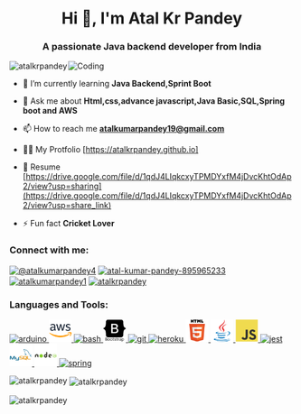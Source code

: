 
<h1 align="center">Hi 👋, I'm Atal Kr Pandey</h1>
<h3 align="center">A passionate Java backend developer from India</h3>
<img align="right" alt="Coding" width="400" src="https://media.geeksforgeeks.org/wp-content/cdn-uploads/20210317125205/Java-Backend-Development-%E2%80%93-Live-Course-By-GeeksforGeeks1.png">
<p align="left"> <img src="https://komarev.com/ghpvc/?username=atalkrpandey&label=Profile%20views&color=0e75b6&style=flat" alt="atalkrpandey" /> </p>



- 🌱 I’m currently learning **Java Backend,Sprint Boot**

- 💬 Ask me about **Html,css,advance javascript,Java Basic,SQL,Spring boot and AWS**

- 📫 How to reach me **atalkumarpandey19@gmail.com**
- 👨‍💻 My Protfolio [https://atalkrpandey.github.io]
- 📄 Resume [https://drive.google.com/file/d/1qdJ4LIqkcxyTPMDYxfM4jDvcKhtOdAp2/view?usp=sharing](https://drive.google.com/file/d/1qdJ4LIqkcxyTPMDYxfM4jDvcKhtOdAp2/view?usp=share_link)

- ⚡ Fun fact **Cricket Lover**

<h3 align="left">Connect with me:</h3>
<p align="left">
<a href="https://twitter.com/@atalkumarpande4" target="blank"><img align="center" src="https://raw.githubusercontent.com/rahuldkjain/github-profile-readme-generator/master/src/images/icons/Social/twitter.svg" alt="@atalkumarpandey4" height="30" width="40" /></a>
<a href="https://linkedin.com/in/atal-kumar-pandey-895965233" target="blank"><img align="center" src="https://raw.githubusercontent.com/rahuldkjain/github-profile-readme-generator/master/src/images/icons/Social/linked-in-alt.svg" alt="atal-kumar-pandey-895965233" height="30" width="40" /></a>
<!-- <a href="https://fb.com/atalkumar.pandey" target="blank"><img align="center" src="https://raw.githubusercontent.com/rahuldkjain/github-profile-readme-generator/master/src/images/icons/Social/facebook.svg" alt="atalkumar.pandey" height="30" width="40" /></a>
<a href="https://instagram.com/atalkrpandey99" target="blank"><img align="center" src="https://raw.githubusercontent.com/rahuldkjain/github-profile-readme-generator/master/src/images/icons/Social/instagram.svg" alt="atalkrpandey99" height="30" width="40" /></a> -->
<a href="https://www.hackerrank.com/atalkumarpandey1" target="blank"><img align="center" src="https://raw.githubusercontent.com/rahuldkjain/github-profile-readme-generator/master/src/images/icons/Social/hackerrank.svg" alt="atalkumarpandey1" height="30" width="40" /></a>
<a href="https://www.leetcode.com/atalkrpandey" target="blank"><img align="center" src="https://raw.githubusercontent.com/rahuldkjain/github-profile-readme-generator/master/src/images/icons/Social/leet-code.svg" alt="atalkrpandey" height="30" width="40" /></a>
</p>

<h3 align="left">Languages and Tools:</h3>
<p align="left"> <a href="https://www.arduino.cc/" target="_blank" rel="noreferrer"> <img src="https://cdn.worldvectorlogo.com/logos/arduino-1.svg" alt="arduino" width="40" height="40"/> </a> <a href="https://aws.amazon.com" target="_blank" rel="noreferrer"> <img src="https://raw.githubusercontent.com/devicons/devicon/master/icons/amazonwebservices/amazonwebservices-original-wordmark.svg" alt="aws" width="40" height="40"/> </a> <a href="https://www.gnu.org/software/bash/" target="_blank" rel="noreferrer"> <img src="https://www.vectorlogo.zone/logos/gnu_bash/gnu_bash-icon.svg" alt="bash" width="40" height="40"/> </a> <a href="https://getbootstrap.com" target="_blank" rel="noreferrer"> <img src="https://raw.githubusercontent.com/devicons/devicon/master/icons/bootstrap/bootstrap-plain-wordmark.svg" alt="bootstrap" width="40" height="40"/> </a> <a href="https://git-scm.com/" target="_blank" rel="noreferrer"> <img src="https://www.vectorlogo.zone/logos/git-scm/git-scm-icon.svg" alt="git" width="40" height="40"/> </a> <a href="https://heroku.com" target="_blank" rel="noreferrer"> <img src="https://www.vectorlogo.zone/logos/heroku/heroku-icon.svg" alt="heroku" width="40" height="40"/> </a> <a href="https://www.w3.org/html/" target="_blank" rel="noreferrer"> <img src="https://raw.githubusercontent.com/devicons/devicon/master/icons/html5/html5-original-wordmark.svg" alt="html5" width="40" height="40"/> </a> <a href="https://www.java.com" target="_blank" rel="noreferrer"> <img src="https://raw.githubusercontent.com/devicons/devicon/master/icons/java/java-original.svg" alt="java" width="40" height="40"/> </a> <a href="https://developer.mozilla.org/en-US/docs/Web/JavaScript" target="_blank" rel="noreferrer"> <img src="https://raw.githubusercontent.com/devicons/devicon/master/icons/javascript/javascript-original.svg" alt="javascript" width="40" height="40"/> </a> <a href="https://jestjs.io" target="_blank" rel="noreferrer"> <img src="https://www.vectorlogo.zone/logos/jestjsio/jestjsio-icon.svg" alt="jest" width="40" height="40"/> </a> <a href="https://www.mysql.com/" target="_blank" rel="noreferrer"> <img src="https://raw.githubusercontent.com/devicons/devicon/master/icons/mysql/mysql-original-wordmark.svg" alt="mysql" width="40" height="40"/> </a> <a href="https://nodejs.org" target="_blank" rel="noreferrer"> <img src="https://raw.githubusercontent.com/devicons/devicon/master/icons/nodejs/nodejs-original-wordmark.svg" alt="nodejs" width="40" height="40"/> </a> <a href="https://spring.io/" target="_blank" rel="noreferrer"> <img src="https://www.vectorlogo.zone/logos/springio/springio-icon.svg" alt="spring" width="40" height="40"/> </a> </p>

<p><img align="left" src="https://github-readme-stats.vercel.app/api/top-langs?username=atalkrpandey&show_icons=true&locale=en&layout=compact" alt="atalkrpandey" /></p>

<p>&nbsp;<img align="center" src="https://github-readme-stats.vercel.app/api?username=atalkrpandey&show_icons=true&locale=en" alt="atalkrpandey" /></p>

<p><img align="center" src="https://github-readme-streak-stats.herokuapp.com/?user=atalkrpandey&" alt="atalkrpandey" /></p>
